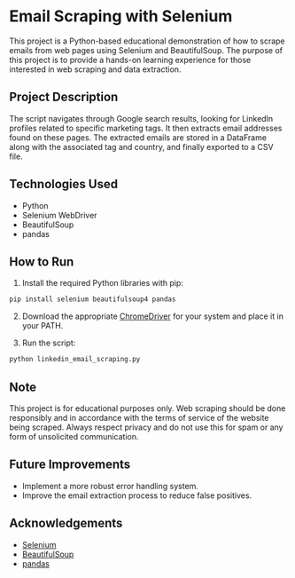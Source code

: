 # Email Scraping with Selenium

This project is a Python-based educational demonstration of how to scrape emails from web pages using Selenium and BeautifulSoup. The purpose of this project is to provide a hands-on learning experience for those interested in web scraping and data extraction.

## Project Description

The script navigates through Google search results, looking for LinkedIn profiles related to specific marketing tags. It then extracts email addresses found on these pages. The extracted emails are stored in a DataFrame along with the associated tag and country, and finally exported to a CSV file.

## Technologies Used

- Python
- Selenium WebDriver
- BeautifulSoup
- pandas

## How to Run

1. Install the required Python libraries with pip:

```bash
pip install selenium beautifulsoup4 pandas
```

2. Download the appropriate [ChromeDriver](https://sites.google.com/a/chromium.org/chromedriver/) for your system and place it in your PATH.

3. Run the script:

```bash
python linkedin_email_scraping.py
```

## Note

This project is for educational purposes only. Web scraping should be done responsibly and in accordance with the terms of service of the website being scraped. Always respect privacy and do not use this for spam or any form of unsolicited communication.

## Future Improvements

- Implement a more robust error handling system.
- Improve the email extraction process to reduce false positives.


## Acknowledgements

- [Selenium](https://www.selenium.dev/)
- [BeautifulSoup](https://www.crummy.com/software/BeautifulSoup/bs4/doc/)
- [pandas](https://pandas.pydata.org/)